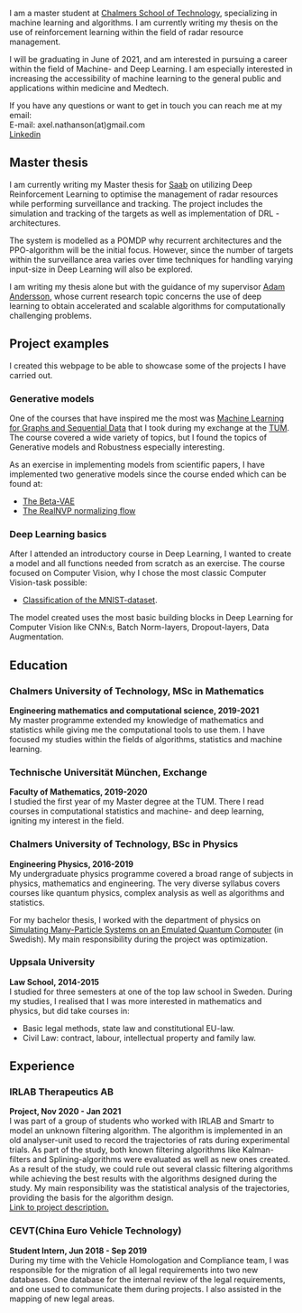 I am a master student at [Chalmers School of Technology](https://www.chalmers.se/sv/Sidor/default.aspx), specializing in machine learning and algorithms. I am currently writing my thesis on the use of reinforcement learning within the field of radar resource management.

I will be graduating in June of 2021, and am interested in pursuing a career within the field of Machine- and Deep Learning. I am especially interested in increasing the accessibility of machine learning to the general public and applications within medicine and Medtech.

If you have any questions or want to get in touch you can reach me at my email:  
E-mail: axel.nathanson(at)gmail.com  
[Linkedin](https://www.linkedin.com/in/axel-nathanson/)

## Master thesis
I am currently writing my Master thesis for [Saab](https://www.saab.com/) on utilizing Deep Reinforcement Learning to optimise the management of radar resources while performing surveillance and tracking. The project includes the simulation and tracking of the targets as well as implementation of DRL - architectures. 

The system is modelled as a POMDP why recurrent architectures and the PPO-algorithm will be the initial focus. However, since the number of targets within the surveillance area varies over time techniques for handling varying input-size in Deep Learning will also be explored.

I am writing my thesis alone but with the guidance of my supervisor [Adam Andersson](https://www.chalmers.se/sv/personal/Sidor/adam-andersson.aspx), whose current research topic concerns the use of deep learning to obtain accelerated and scalable algorithms for computationally challenging problems. 

## Project examples
I created this webpage to be able to showcase some of the projects I have carried out.

### Generative models
One of the courses that have inspired me the most was [Machine Learning for Graphs and Sequential Data](https://www.in.tum.de/en/daml/teaching/summer-term-2020/machine-learning-for-graphs-and-sequential-data/) that I took during my exchange at the [TUM](https://www.tum.de/en/). 
The course covered a wide variety of topics, but I found the topics of Generative models and Robustness especially interesting. 

As an exercise in implementing models from scientific papers, I have implemented two generative models since the course ended which can be found at: 
* [The Beta-VAE](https://github.com/AxelNathanson/pytorch-Variational-Autoencoder)
* [The RealNVP normalizing flow](https://github.com/AxelNathanson/pytorch-normalizing-flows)

### Deep Learning basics
After I attended an introductory course in Deep Learning, I wanted to create a model and all functions needed from scratch as an exercise. The course focused on Computer Vision, why I chose the most classic Computer Vision-task possible:
* [Classification of the MNIST-dataset](https://github.com/AxelNathanson/pytorch-Kaggle-MNIST-Submission).

The model created uses the most basic building blocks in Deep Learning for Computer Vision like CNN:s, Batch Norm-layers, Dropout-layers, Data Augmentation.

<!--  ### POMDP reading course
// During my final year of my masters, I performed an individual study of the field of POMDP:s as a preparation for my master thesis, together with my master thesis [advisor](https://www.chalmers.se/sv/personal/Sidor/adam-andersson.aspx). During the study, I both reviewed methods for solving POMDP:s historically (and held a presentation for a doctorate course about it as examination) and explored Q-learning. I implemented a DQN, DRQN and ADRQN and trained them on the simple CartPole environment.
// * [Results of my personal reading course gathered in a single repo.](https://github.com/AxelNathanson/POMDP)
-->
## Education

### Chalmers University of Technology, MSc in Mathematics
**Engineering mathematics and computational science, 2019-2021**  
My master programme extended my knowledge of mathematics and statistics while giving me the computational tools to use them. I have focused my studies within the fields of algorithms, statistics and machine learning. 

### Technische Universität München, Exchange
**Faculty of Mathematics, 2019-2020**  
I studied the first year of my Master degree at the TUM. There I read courses in computational statistics and machine- and deep learning, igniting my interest in the field.

### Chalmers University of Technology, BSc in Physics
**Engineering Physics, 2016-2019**  
My undergraduate physics programme covered a broad range of subjects in physics, mathematics and engineering. The very diverse syllabus covers courses like quantum physics, complex analysis as well as algorithms and statistics.  

For my bachelor thesis, I worked with the department of physics on [Simulating Many-Particle Systems on an Emulated Quantum Computer](https://odr.chalmers.se/handle/20.500.12380/300640) (in Swedish). My main responsibility during the project was optimization.

### Uppsala University
**Law School, 2014-2015**  
I studied for three semesters at one of the top law school in Sweden. During my studies, I realised that I was more interested in mathematics and physics, but did take courses in:
* Basic legal methods, state law and constitutional EU-law.
* Civil Law: contract, labour, intellectual property and family law.


## Experience

### IRLAB Therapeutics AB
**Project, Nov 2020 - Jan 2021**  
I was part of a group of students who worked with IRLAB and Smartr to model an unknown filtering algorithm. The algorithm is implemented in an old analyser-unit used to record the trajectories of rats during experimental trials. As part of the study, both known filtering algorithms like Kalman-filters and Splining-algorithms were evaluated as well as new ones created. As a result of the study, we could rule out several classic filtering algorithms while achieving the best results with the algorithms designed during the study. My main responsibility was the statistical analysis of the trajectories, providing the basis for the algorithm design.  
[Link to project description.](https://www.linkedin.com/posts/smartrai_in-a-series-of-three-we-have-presented-the-activity-6769563654493933568-i2uh)

### CEVT(China Euro Vehicle Technology)
**Student Intern, Jun 2018 - Sep 2019**  
During my time with the Vehicle Homologation and Compliance team, I was responsible for the migration of all legal requirements into two new databases. One database for the internal review of the legal requirements, and one used to communicate them during projects. I also assisted in the mapping of new legal areas.



<!---
## Welcome to GitHub Pages

You can use the [editor on GitHub](https://github.com/AxelNathanson/axelnathanson.github.io/edit/main/README.md) to maintain and preview the content for your website in Markdown files.

Whenever you commit to this repository, GitHub Pages will run [Jekyll](https://jekyllrb.com/) to rebuild the pages in your site, from the content in your Markdown files.

### Markdown

Markdown is a lightweight and easy-to-use syntax for styling your writing. It includes conventions for

```markdown
Syntax highlighted code block

# Header 1
## Header 2
### Header 3

- Bulleted
- List

1. Numbered
2. List

**Bold** and _Italic_ and `Code` text

[Link](url) and ![Image](src)
```

For more details see [GitHub Flavored Markdown](https://guides.github.com/features/mastering-markdown/).

### Jekyll Themes

Your Pages site will use the layout and styles from the Jekyll theme you have selected in your [repository settings](https://github.com/AxelNathanson/axelnathanson.github.io/settings). The name of this theme is saved in the Jekyll `_config.yml` configuration file.

### Support or Contact

Having trouble with Pages? Check out our [documentation](https://docs.github.com/categories/github-pages-basics/) or [contact support](https://support.github.com/contact) and we’ll help you sort it out.
-->
